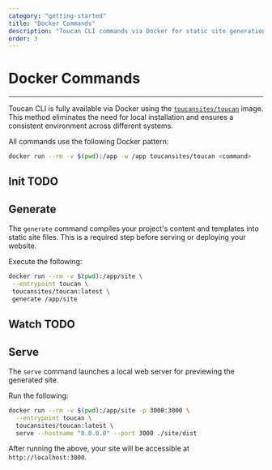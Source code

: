 ```yaml
---
category: "getting-started"
title: "Docker Commands"
description: "Toucan CLI commands via Docker for static site generation, hosting, and deployment"
order: 3
---
```


# Docker Commands
---

Toucan CLI is fully available via Docker using the [`toucansites/toucan`](https://hub.docker.com/repository/docker/toucansites/toucan/general) image. This method eliminates the need for local installation and ensures a consistent environment across different systems.

All commands use the following Docker pattern:

```sh
docker run --rm -v $(pwd):/app -w /app toucansites/toucan <command>
```

## Init TODO

## Generate

The `generate` command compiles your project's content and templates into static site files. This is a required step before serving or deploying your website.

Execute the following:

```sh
docker run --rm -v $(pwd):/app/site \
 --entrypoint toucan \
 toucansites/toucan:latest \
 generate /app/site
```

## Watch TODO

## Serve

The `serve` command launches a local web server for previewing the generated site.

Run the following:

```sh
docker run --rm -v $(pwd):/app/site -p 3000:3000 \
  --entrypoint toucan \
  toucansites/toucan:latest \
  serve --hostname "0.0.0.0" --port 3000 ./site/dist
```

After running the above, your site will be accessible at `http://localhost:3000`.
